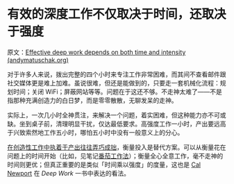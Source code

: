 # 有效的深度工作不仅取决于时间，还取决于强度

原文：[Effective deep work depends on both time and intensity (andymatuschak.org)](https://notes.andymatuschak.org/z2R15PDZf5NLaUKAYvweEDjUp8r4fNTuLSXU)

对于许多人来说，拨出完整的四个小时来专注工作非常困难，而其间不查看邮件跟社交媒体更是难上加难。虽说很难，但还是能做到的，只要走一套机械化流程：规划时间；关闭 WiFi；屏蔽网站等等。问题在于这还不够。不走神太难了——不是指那种充满创造力的白日梦，而是零零散散，无聊发呆的走神。

实际上，一次几小时全神贯注，来解决一个问题，着实困难，但这种能力亦不可或缺。坐到桌子前，清理明显干扰，仅达最低要求。高强度工作一小时，产出要远高于兴致索然地工作五小时，哪怕五小时中没有一般意义上的分心。

[在创造性工作中执着于产出往往弄巧成拙](https://notes.andymatuschak.org/zWhZZuWVtFXsPNL8Ph3po7R8BEDztTSsN1X)，衡量投入是替代方案。可以从衡量花在问题上的时间开始（比如，见笔记[番茄工作法](https://notes.andymatuschak.org/zRtoDFQZWq5WYcN1dJH52wKXuKCT4s62B78)）；衡量全心全意工作，毫不走神的时间则更优；但真正重要的是类似「时间乘以强度」的度量，这也是 [Cal Newport](https://notes.andymatuschak.org/zP51tXjbh6V9frLFwcT3nUhnYYWCfdxGFtZ) 在 *Deep Work* 一书中表达的看法。